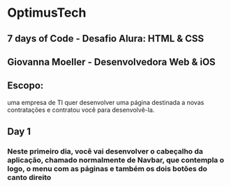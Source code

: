 # OptimusTech
## 7 days of Code - Desafio Alura: HTML & CSS
## Giovanna Moeller - Desenvolvedora Web & iOS

## Escopo:
<p>uma empresa de TI quer desenvolver uma página destinada a novas contratações e contratou você para desenvolvê-la.</p>

## Day 1
### Neste primeiro dia, você vai desenvolver o cabeçalho da aplicação, chamado normalmente de Navbar, que contempla o logo, o menu com as páginas e também os dois botões do canto direito